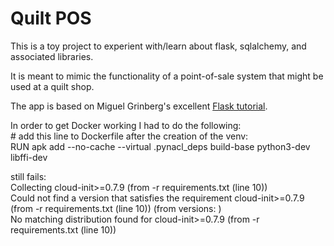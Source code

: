 # Quilt POS

This is a toy project to experient with/learn about flask, sqlalchemy, and associated libraries.

It is meant to mimic the functionality of a point-of-sale system that might be used at a quilt shop.

The app is based on Miguel Grinberg's excellent <a href="https://blog.miguelgrinberg.com/post/the-flask-mega-tutorial-part-i-hello-world">Flask tutorial</a>.

<p>
In order to get Docker working I had to do the following:<br>
# add this line to Dockerfile after the creation of the venv:<br>
RUN apk add --no-cache --virtual .pynacl_deps build-base python3-dev libffi-dev

still fails:<br>
Collecting cloud-init>=0.7.9 (from -r requirements.txt (line 10))<br>
  Could not find a version that satisfies the requirement cloud-init>=0.7.9 (from -r requirements.txt (line 10)) (from versions: )<br>
No matching distribution found for cloud-init>=0.7.9 (from -r requirements.txt (line 10))<br>
